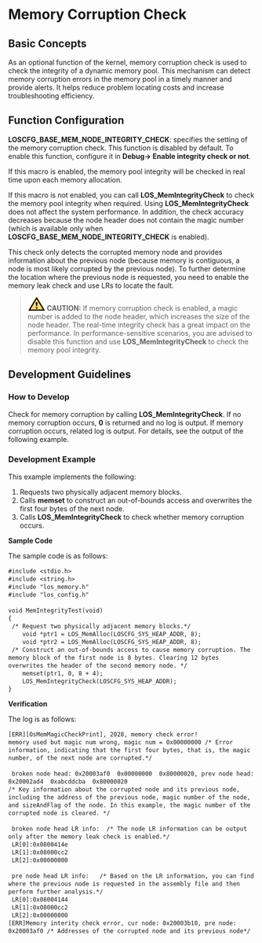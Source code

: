 # Memory Corruption Check<a name="EN-US_TOPIC_0000001079036352"></a>

## Basic Concepts<a name="section17368154517335"></a>

As an optional function of the kernel, memory corruption check is used to check the integrity of a dynamic memory pool. This mechanism can detect memory corruption errors in the memory pool in a timely manner and provide alerts. It helps reduce problem locating costs and increase troubleshooting efficiency.

## Function Configuration<a name="section4696190123420"></a>

**LOSCFG\_BASE\_MEM\_NODE\_INTEGRITY\_CHECK**: specifies the setting of the memory corruption check. This function is disabled by default. To enable this function, configure it in  **Debug-\> Enable integrity check or not**.

If this macro is enabled, the memory pool integrity will be checked in real time upon each memory allocation.

If this macro is not enabled, you can call  **LOS\_MemIntegrityCheck**  to check the memory pool integrity when required. Using  **LOS\_MemIntegrityCheck**  does not affect the system performance. In addition, the check accuracy decreases because the node header does not contain the magic number \(which is available only when  **LOSCFG\_BASE\_MEM\_NODE\_INTEGRITY\_CHECK**  is enabled\).

This check only detects the corrupted memory node and provides information about the previous node \(because memory is contiguous, a node is most likely corrupted by the previous node\). To further determine the location where the previous node is requested, you need to enable the memory leak check and use LRs to locate the fault.

>![](../public_sys-resources/icon-caution.gif) **CAUTION:** 
>If memory corruption check is enabled, a magic number is added to the node header, which increases the size of the node header. The real-time integrity check has a great impact on the performance. In performance-sensitive scenarios, you are advised to disable this function and use  **LOS\_MemIntegrityCheck**  to check the memory pool integrity.

## Development Guidelines<a name="section672362973417"></a>

### How to Develop<a name="section026014863416"></a>

Check for memory corruption by calling  **LOS\_MemIntegrityCheck**. If no memory corruption occurs,  **0**  is returned and no log is output. If memory corruption occurs, related log is output. For details, see the output of the following example.

### Development Example<a name="section186311302356"></a>

This example implements the following:

1.  Requests two physically adjacent memory blocks.
2.  Calls  **memset**  to construct an out-of-bounds access and overwrites the first four bytes of the next node.
3.  Calls  **LOS\_MemIntegrityCheck**  to check whether memory corruption occurs.

**Sample Code**

The sample code is as follows:

```
#include <stdio.h>
#include <string.h>
#include "los_memory.h"
#include "los_config.h"

void MemIntegrityTest(void)
{
 /* Request two physically adjacent memory blocks.*/
    void *ptr1 = LOS_MemAlloc(LOSCFG_SYS_HEAP_ADDR, 8);
    void *ptr2 = LOS_MemAlloc(LOSCFG_SYS_HEAP_ADDR, 8);
 /* Construct an out-of-bounds access to cause memory corruption. The memory block of the first node is 8 bytes. Clearing 12 bytes overwrites the header of the second memory node. */
    memset(ptr1, 0, 8 + 4);
    LOS_MemIntegrityCheck(LOSCFG_SYS_HEAP_ADDR);
}
```

**Verification**

The log is as follows:

```
[ERR][OsMemMagicCheckPrint], 2028, memory check error!
memory used but magic num wrong, magic num = 0x00000000 /* Error information, indicating that the first four bytes, that is, the magic number, of the next node are corrupted.*/

 broken node head: 0x20003af0  0x00000000  0x80000020, prev node head: 0x20002ad4  0xabcddcba  0x80000020   
/* Key information about the corrupted node and its previous node, including the address of the previous node, magic number of the node, and sizeAndFlag of the node. In this example, the magic number of the corrupted node is cleared. */

 broken node head LR info:  /* The node LR information can be output only after the memory leak check is enabled.*/
 LR[0]:0x0800414e
 LR[1]:0x08000cc2
 LR[2]:0x00000000

 pre node head LR info:   /* Based on the LR information, you can find where the previous node is requested in the assembly file and then perform further analysis.*/
 LR[0]:0x08004144
 LR[1]:0x08000cc2
 LR[2]:0x00000000
[ERR]Memory interity check error, cur node: 0x20003b10, pre node: 0x20003af0 /* Addresses of the corrupted node and its previous node*/
```

